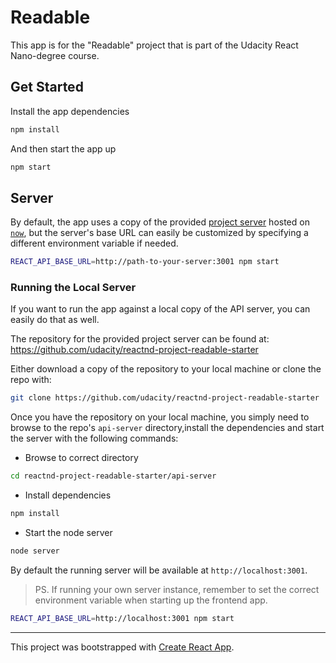 # Readable

This app is for the "Readable" project that is part of the Udacity React Nano-degree course.

## Get Started

Install the app dependencies

```sh
npm install
```

And then start the app up

```sh
npm start
```

## Server

By default, the app uses a copy of the provided [project server](https://github.com/udacity/reactnd-project-readable-starter) hosted on [`now`](https://zeit.co/now), but the server's base URL can easily be customized by specifying a different environment variable if needed.

```sh
REACT_API_BASE_URL=http://path-to-your-server:3001 npm start
```

### Running the Local Server

If you want to run the app against a local copy of the API server, you can easily do that as well.

The repository for the provided project server can be found at: https://github.com/udacity/reactnd-project-readable-starter

Either download a copy of the repository to your local machine or clone the repo with:

```sh
git clone https://github.com/udacity/reactnd-project-readable-starter
```

Once you have the repository on your local machine, you simply need to browse to the repo's `api-server` directory,install the dependencies and start the server with the following commands:

* Browse to correct directory

```sh
cd reactnd-project-readable-starter/api-server
```

* Install dependencies

```sh
npm install
```

* Start the node server

```sh
node server
```

By default the running server will be available at `http://localhost:3001`.

> PS. If running your own server instance, remember to set the correct environment variable when starting up the frontend app.

```sh
REACT_API_BASE_URL=http://localhost:3001 npm start
```

---

This project was bootstrapped with [Create React App](https://github.com/facebookincubator/create-react-app).
